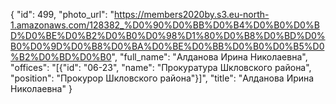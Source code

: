 {
    "id": 499,
    "photo_url": "https://members2020by.s3.eu-north-1.amazonaws.com/128382_%D0%90%D0%BB%D0%B4%D0%B0%D0%BD%D0%BE%D0%B2%D0%B0%D0%98%D1%80%D0%B8%D0%BD%D0%B0%D0%9D%D0%B8%D0%BA%D0%BE%D0%BB%D0%B0%D0%B5%D0%B2%D0%BD%D0%B0",
    "full_name": "Алданова Ирина Николаевна",
    "offices": "[{\"id\": \"06-23\", \"name\": \"Прокуратура Шкловского района\", \"position\": \"Прокурор Шкловского района\"}]",
    "title": "Алданова Ирина Николаевна"
}